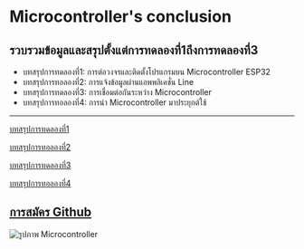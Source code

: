 # Microcontroller's conclusion
รวบรวมข้อมูลและสรุปตั้งแต่การทดลองที่1ถึงการทดลองที่3
------------------------------
- บทสรุปการทดลองที่1: การต่อวงจรและติดตั้งโปรแกรมบน Microcontroller ESP32
- บทสรุปการทอลองที่2: การแจ้งข้อมูลผ่านแอพพลิเคชั่น Line
- บทสรุปการทดลองที่3: การเชื่อมต่อกันระหว่าง Microcontroller
- บทสรุปการทอลองที่4: การนำ Microcontroller มาประยุกต์ใช้
------------------------------
[บทสรุปการทดลองที่1](https://drive.google.com/file/d/1d1bu8mBQp95hLWiOMd2IHlBJslo_osF_/view?usp=sharing)

[บทสรุปการทอลองที่2](https://drive.google.com/file/d/1nT1wujLhdO-YlOiyOpNSPlvY4RlKf327/view?usp=sharing)

[บทสรุปการทดลองที่3](https://drive.google.com/file/d/1BYaAfLxxUOPbS_UKCbNQ3p_-YlLGFqU2/view?usp=sharing)

[บทสรุปการทอลองที่4](https://drive.google.com/open?id=1_ms8X5ul8Hj0fGBVsySUEeQoZRpFh4ZT)

[การสมัคร Github](https://youtu.be/SL5h8s46tvU)
------------------------------
![รูปภาพ Microcontroller](https://www.google.com/url?sa=i&url=https%3A%2F%2Fth.mouser.com%2FProductDetail%2FEspressif-Systems%2FESP32-DevKitC%3Fqs%3DchTDxNqvsyn3pn4VyZwnyQ%253D%253D&psig=AOvVaw1qIkGVl7z4en0YMDBhfT9t&ust=1586892052115000&source=images&cd=vfe&ved=0CAIQjRxqFwoTCKiKzNqP5ugCFQAAAAAdAAAAABAD)
